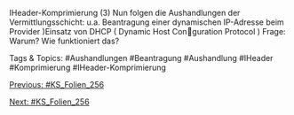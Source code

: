 IHeader-Komprimierung
(3) Nun folgen die Aushandlungen der Vermittlungsschicht:
u.a. Beantragung einer dynamischen IP-Adresse beim Provider
)Einsatz von DHCP ( Dynamic Host Conguration Protocol )
Frage: Warum? Wie funktioniert das?

   Tags & Topics:
   #Aushandlungen
   #Beantragung
   #Aushandlung
   #IHeader
   #Komprimierung
   #IHeader-Komprimierung

[Previous: #KS_Folien_256](KS_Folien_256.md)

[Next: #KS_Folien_256](KS_Folien_256.md)